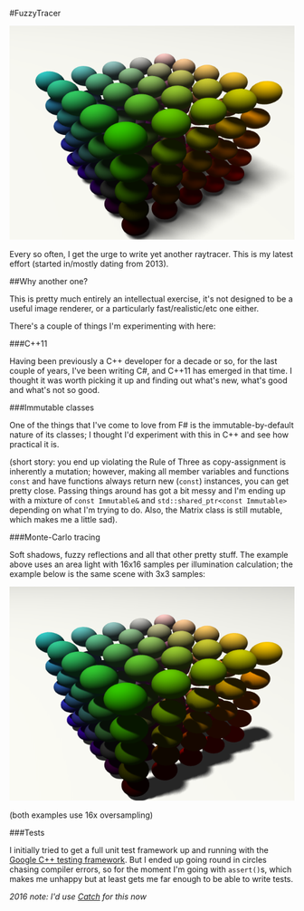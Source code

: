 #FuzzyTracer

![Small example](https://raw.githubusercontent.com/cawhitworth/fuzzytracer/master/Examples/colourcube.png)

Every so often, I get the urge to write yet another raytracer. This is my latest
effort (started in/mostly dating from 2013).

##Why another one?

This is pretty much entirely an intellectual exercise, it's not designed to be
a useful image renderer, or a particularly fast/realistic/etc one either.

There's a couple of things I'm experimenting with here:

###C++11

Having been previously a C++ developer for a decade or so, for the last couple
of years, I've been writing C#, and C++11 has emerged in that time. I thought
it was worth picking it up and finding out what's new, what's good and what's
not so good.

###Immutable classes

One of the things that I've come to love from F# is the immutable-by-default
nature of its classes; I thought I'd experiment with this in C++ and see how
practical it is.

(short story: you end up violating the Rule of Three as copy-assignment is
inherently a mutation; however, making all member variables and functions
`const` and have functions always return new (`const`) instances, you can get
pretty close. Passing things around has got a bit messy and I'm ending up with
a mixture of `const Immutable&` and `std::shared_ptr<const Immutable>`
depending on what I'm trying to do. Also, the Matrix class is still mutable,
which makes me a little sad).

###Monte-Carlo tracing

Soft shadows, fuzzy reflections and all that other pretty stuff. The example
above uses an area light with 16x16 samples per illumination calculation;
the example below is the same scene with 3x3 samples:

![Small, lower-quality example](https://raw.githubusercontent.com/cawhitworth/fuzzytracer/master/Examples/colourcube_lo.png)

(both examples use 16x oversampling)

###Tests

I initially tried to get a full unit test framework up and running with the
[Google C++ testing framework](https://code.google.com/p/googletest/). But I
ended up going round in circles chasing compiler errors, so for the moment I'm
going with `assert()`s, which makes me unhappy but at least gets me far enough
to be able to write tests.

*2016 note: I'd use [Catch](https://github.com/philsquared/Catch) for this now*
